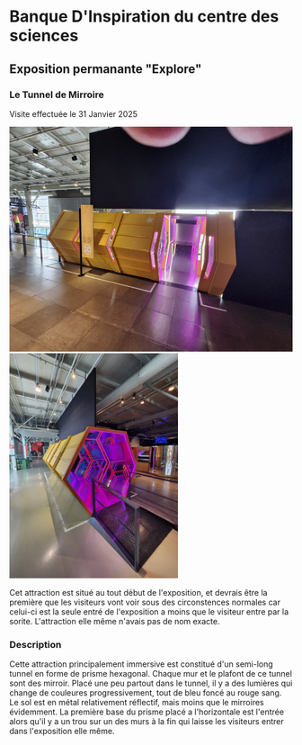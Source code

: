# Banque D'Inspiration du centre des sciences

## Exposition permanante "Explore"

### Le Tunnel de Mirroire

Visite effectuée le 31 Janvier 2025

<img src="images/VueDensemble2.jpg" wdith="350" height="400"> <img src="images/vuedensembleexterieure.jpg" wdith="350" height="400">

Cet attraction est situé au tout début de l'exposition, et devrais être la première que les visiteurs vont voir sous des circonstences normales car celui-ci est la seule entré de l'exposition a moins que le visiteur entre par la sorite. L'attraction elle même n'avais pas de nom exacte.

### Description

Cette attraction principalement immersive est constitué d'un semi-long tunnel en forme de prisme hexagonal. Chaque mur et le plafont de ce tunnel sont des mirroir. Placé une peu partout dans le tunnel, il y a des lumières qui change de couleures progressivement, tout de bleu foncé au rouge sang. Le sol est en métal relativement réflectif, mais moins que le mirroires évidemment. La première base du prisme placé a l'horizontale est l'entrée alors qu'il y a un trou sur un des murs à la fin qui laisse les visiteurs entrer dans l'exposition elle même.
